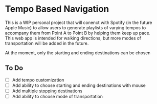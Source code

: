 # Tempo Based Navigation

This is a WIP personal project that will conenct with Spotify (in the future Apple Music) to allow users to generate playlists of varying tempos to accompany them from Point A to Point B by helping them keep up pace. This web app is intended for walking directions, but more modes of transportation will be added in the future.

At the moment, only the starting and ending destinations can be chosen

## To Do
- [ ] Add tempo customization
- [ ] Add ability to choose starting and ending destinations with mouse
- [ ] Add multiple stopping destinations
- [ ] Add ability to choose mode of transportation